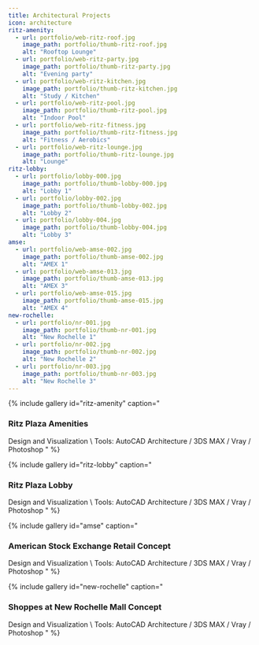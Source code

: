 ```yaml
---
title: Architectural Projects
icon: architecture
ritz-amenity:
  - url: portfolio/web-ritz-roof.jpg
    image_path: portfolio/thumb-ritz-roof.jpg
    alt: "Rooftop Lounge"
  - url: portfolio/web-ritz-party.jpg
    image_path: portfolio/thumb-ritz-party.jpg
    alt: "Evening party"
  - url: portfolio/web-ritz-kitchen.jpg
    image_path: portfolio/thumb-ritz-kitchen.jpg
    alt: "Study / Kitchen"
  - url: portfolio/web-ritz-pool.jpg
    image_path: portfolio/thumb-ritz-pool.jpg
    alt: "Indoor Pool"
  - url: portfolio/web-ritz-fitness.jpg
    image_path: portfolio/thumb-ritz-fitness.jpg
    alt: "Fitness / Aerobics"
  - url: portfolio/web-ritz-lounge.jpg
    image_path: portfolio/thumb-ritz-lounge.jpg
    alt: "Lounge"
ritz-lobby:
  - url: portfolio/lobby-000.jpg
    image_path: portfolio/thumb-lobby-000.jpg
    alt: "Lobby 1"
  - url: portfolio/lobby-002.jpg
    image_path: portfolio/thumb-lobby-002.jpg
    alt: "Lobby 2"
  - url: portfolio/lobby-004.jpg
    image_path: portfolio/thumb-lobby-004.jpg
    alt: "Lobby 3"
amse:
  - url: portfolio/web-amse-002.jpg
    image_path: portfolio/thumb-amse-002.jpg
    alt: "AMEX 1"
  - url: portfolio/web-amse-013.jpg
    image_path: portfolio/thumb-amse-013.jpg
    alt: "AMEX 3"
  - url: portfolio/web-amse-015.jpg
    image_path: portfolio/thumb-amse-015.jpg
    alt: "AMEX 4"
new-rochelle:
  - url: portfolio/nr-001.jpg
    image_path: portfolio/thumb-nr-001.jpg
    alt: "New Rochelle 1"
  - url: portfolio/nr-002.jpg
    image_path: portfolio/thumb-nr-002.jpg
    alt: "New Rochelle 2"
  - url: portfolio/nr-003.jpg
    image_path: portfolio/thumb-nr-003.jpg
    alt: "New Rochelle 3"
---
```



{% include gallery id="ritz-amenity" caption="
### Ritz Plaza Amenities
Design and Visualization \\
Tools: AutoCAD Architecture / 3DS MAX / Vray / Photoshop 
" %}

{% include gallery id="ritz-lobby" caption="
### Ritz Plaza Lobby
Design and Visualization \\
Tools: AutoCAD Architecture / 3DS MAX / Vray / Photoshop 
" %}

{% include gallery id="amse" caption="
### American Stock Exchange Retail Concept
Design and Visualization \\
Tools: AutoCAD Architecture / 3DS MAX / Vray / Photoshop 
" %}

{% include gallery id="new-rochelle" caption="
### Shoppes at New Rochelle Mall Concept
Design and Visualization \\
Tools: AutoCAD Architecture / 3DS MAX / Vray / Photoshop 
" %}
